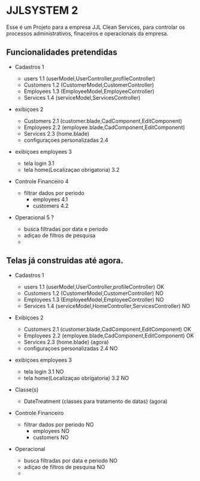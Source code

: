 
# JJLSYSTEM 2

Esse é um Projeto para a empresa JJL Clean Services, para controlar os processos administrativos, finaceiros e operacionais da empresa.


## Funcionalidades pretendidas

- Cadastros 1
    - users 1.1 (userModel,UserController,profileController)
    - Customers 1.2 (CustomerModel,CustomerController) 
    - Employees 1.3 (EmployeeModel,EmployeeController)
    - Services  1.4 (serviceModel,ServicesController)
- exibiçoes 2
    - Customers 2.1 (customer.blade,CadComponent,EditComponent)
    - Employees 2.2 (employee.blade,CadComponent,EditComponent)
    - Services   2.3 (home.blade)
    - configuraçoes personalizadas 2.4
- exibiçoes employees 3
  - tela login 3.1
  - tela home(Localizaçao obrigatoria)  3.2

- Controle Financeiro 4
  - filtrar dados por periodo
      - employees 4.1
      - customers 4.2
- Operacional 5 ?
  - busca filtradas por data e periodo 
  - adiçao de filtros de pesquisa
  - 

## Telas já construidas até agora.
- Cadastros 1
    - users 1.1 (userModel,UserController,profileController) OK
    - Customers 1.2 (CustomerModel,CustomerController) NO
    - Employees 1.3 (EmployeeModel,EmployeeController)  NO
    - Services 1.4 (serviceModel,HomeController,ServicesController) NO
- Exibiçoes 2
    - Customers 2.1 (customer.blade,CadComponent,EditComponent) OK
    - Employees 2.2 (employee.blade,CadComponent,EditComponent) OK
    - Services 2.3 (home.blade) (agora)
    - configuraçoes personalizadas 2.4 NO
- exibiçoes employees 3
  - tela login 3.1 NO
  - tela home(Localizaçao obrigatoria) 3.2 NO
- Classe(s)
  - DateTreatment (classes para tratamento de datas) (agora)

- Controle Financeiro
  - filtrar dados por periodo NO
      - employees NO
      - customers NO
- Operacional
  - busca filtradas por data e periodo NO
  - adiçao de filtros de pesquisa NO
  - 